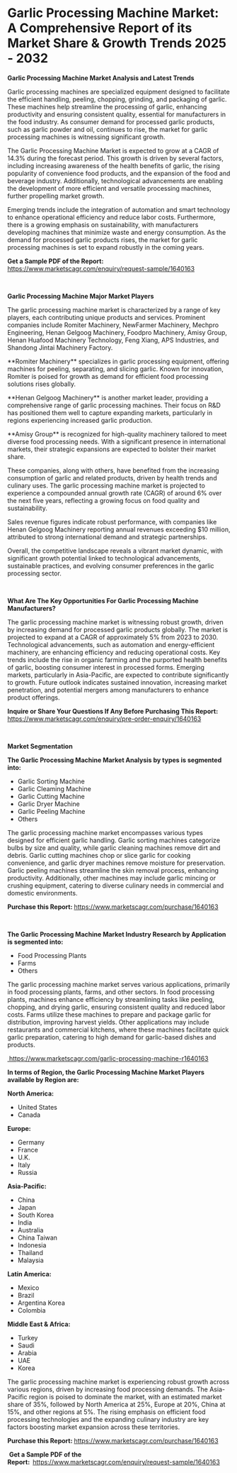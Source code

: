 <p><h1>Garlic Processing Machine Market: A Comprehensive Report of its Market Share & Growth Trends 2025 - 2032</h1></p><p><strong>Garlic Processing Machine Market Analysis and Latest Trends</strong></p>
<p><p>Garlic processing machines are specialized equipment designed to facilitate the efficient handling, peeling, chopping, grinding, and packaging of garlic. These machines help streamline the processing of garlic, enhancing productivity and ensuring consistent quality, essential for manufacturers in the food industry. As consumer demand for processed garlic products, such as garlic powder and oil, continues to rise, the market for garlic processing machines is witnessing significant growth.</p><p>The Garlic Processing Machine Market is expected to grow at a CAGR of 14.3% during the forecast period. This growth is driven by several factors, including increasing awareness of the health benefits of garlic, the rising popularity of convenience food products, and the expansion of the food and beverage industry. Additionally, technological advancements are enabling the development of more efficient and versatile processing machines, further propelling market growth. </p><p>Emerging trends include the integration of automation and smart technology to enhance operational efficiency and reduce labor costs. Furthermore, there is a growing emphasis on sustainability, with manufacturers developing machines that minimize waste and energy consumption. As the demand for processed garlic products rises, the market for garlic processing machines is set to expand robustly in the coming years.</p></p>
<p><strong>Get a Sample PDF of the Report:&nbsp;</strong> <a href="https://www.marketscagr.com/enquiry/request-sample/1640163?utm_campaign=1950&utm_medium=2&utm_source=Github&utm_content=ia&utm_term=16042025&utm_id=garlic-processing-machine">https://www.marketscagr.com/enquiry/request-sample/1640163</a></p>
<p>&nbsp;</p>
<p><strong>Garlic Processing Machine Major Market Players</strong></p>
<p><p>The garlic processing machine market is characterized by a range of key players, each contributing unique products and services. Prominent companies include Romiter Machinery, NewFarmer Machinery, Mechpro Engineering, Henan Gelgoog Machinery, Foodpro Machinery, Amisy Group, Henan Huafood Machinery Technology, Feng Xiang, APS Industries, and Shandong Jintai Machinery Factory. </p><p>**Romiter Machinery** specializes in garlic processing equipment, offering machines for peeling, separating, and slicing garlic. Known for innovation, Romiter is poised for growth as demand for efficient food processing solutions rises globally. </p><p>**Henan Gelgoog Machinery** is another market leader, providing a comprehensive range of garlic processing machines. Their focus on R&D has positioned them well to capture expanding markets, particularly in regions experiencing increased garlic production.</p><p>**Amisy Group** is recognized for high-quality machinery tailored to meet diverse food processing needs. With a significant presence in international markets, their strategic expansions are expected to bolster their market share. </p><p>These companies, along with others, have benefited from the increasing consumption of garlic and related products, driven by health trends and culinary uses. The garlic processing machine market is projected to experience a compounded annual growth rate (CAGR) of around 6% over the next five years, reflecting a growing focus on food quality and sustainability.</p><p>Sales revenue figures indicate robust performance, with companies like Henan Gelgoog Machinery reporting annual revenues exceeding $10 million, attributed to strong international demand and strategic partnerships.</p><p>Overall, the competitive landscape reveals a vibrant market dynamic, with significant growth potential linked to technological advancements, sustainable practices, and evolving consumer preferences in the garlic processing sector.</p></p>
<p>&nbsp;</p>
<p><strong>What Are The Key Opportunities For Garlic Processing Machine Manufacturers?</strong></p>
<p><p>The garlic processing machine market is witnessing robust growth, driven by increasing demand for processed garlic products globally. The market is projected to expand at a CAGR of approximately 5% from 2023 to 2030. Technological advancements, such as automation and energy-efficient machinery, are enhancing efficiency and reducing operational costs. Key trends include the rise in organic farming and the purported health benefits of garlic, boosting consumer interest in processed forms. Emerging markets, particularly in Asia-Pacific, are expected to contribute significantly to growth. Future outlook indicates sustained innovation, increasing market penetration, and potential mergers among manufacturers to enhance product offerings.</p></p>
<p><strong>Inquire or Share Your Questions If Any Before Purchasing This Report:</strong> <a href="https://www.marketscagr.com/enquiry/pre-order-enquiry/1640163?utm_campaign=1950&utm_medium=2&utm_source=Github&utm_content=ia&utm_term=16042025&utm_id=garlic-processing-machine">https://www.marketscagr.com/enquiry/pre-order-enquiry/1640163</a></p>
<p>&nbsp;</p>
<p><strong>Market Segmentation</strong></p>
<p><strong>The Garlic Processing Machine Market Analysis by types is segmented into:</strong></p>
<p><ul><li>Garlic Sorting Machine</li><li>Garlic Cleaming Machine</li><li>Garlic Cutting Machine</li><li>Garlic Dryer Machine</li><li>Garlic Peeling Machine</li><li>Others</li></ul></p>
<p><p>The garlic processing machine market encompasses various types designed for efficient garlic handling. Garlic sorting machines categorize bulbs by size and quality, while garlic cleaning machines remove dirt and debris. Garlic cutting machines chop or slice garlic for cooking convenience, and garlic dryer machines remove moisture for preservation. Garlic peeling machines streamline the skin removal process, enhancing productivity. Additionally, other machines may include garlic mincing or crushing equipment, catering to diverse culinary needs in commercial and domestic environments.</p></p>
<p><strong>Purchase this Report:&nbsp;</strong><a href="https://www.marketscagr.com/purchase/1640163?utm_campaign=1950&utm_medium=2&utm_source=Github&utm_content=ia&utm_term=16042025&utm_id=garlic-processing-machine">https://www.marketscagr.com/purchase/1640163</a></p>
<p>&nbsp;</p>
<p><strong>The Garlic Processing Machine Market Industry Research by Application is segmented into:</strong></p>
<p><ul><li>Food Processing Plants</li><li>Farms</li><li>Others</li></ul></p>
<p><p>The garlic processing machine market serves various applications, primarily in food processing plants, farms, and other sectors. In food processing plants, machines enhance efficiency by streamlining tasks like peeling, chopping, and drying garlic, ensuring consistent quality and reduced labor costs. Farms utilize these machines to prepare and package garlic for distribution, improving harvest yields. Other applications may include restaurants and commercial kitchens, where these machines facilitate quick garlic preparation, catering to high demand for garlic-based dishes and products.</p></p>
<p><a href="https://www.marketscagr.com/garlic-processing-machine-r1640163?utm_campaign=1950&utm_medium=2&utm_source=Github&utm_content=ia&utm_term=16042025&utm_id=garlic-processing-machine">&nbsp;https://www.marketscagr.com/garlic-processing-machine-r1640163</a></p>
<p><strong>In terms of Region, the Garlic Processing Machine Market Players available by Region are:</strong></p>
<p>
    <p> <strong> North America: </strong>
        <ul>
            <li>United States</li>
            <li>Canada</li>
        </ul>
        </p> 
    <p> <strong> Europe: </strong>
        <ul>
            <li>Germany</li>
            <li>France</li>
            <li>U.K.</li>
            <li>Italy</li>
            <li>Russia</li>
        </ul>
        </p> 
    <p> <strong> Asia-Pacific: </strong>
        <ul>
            <li>China</li>
            <li>Japan</li>
            <li>South Korea</li>
            <li>India</li>
            <li>Australia</li>
            <li>China Taiwan</li>
            <li>Indonesia</li>
            <li>Thailand</li>
            <li>Malaysia</li>
        </ul>
        </p> 
    <p> <strong> Latin America: </strong>
        <ul>
            <li>Mexico</li>
            <li>Brazil</li>
            <li>Argentina Korea</li>
            <li>Colombia</li>
        </ul>
        </p> 
    <p> <strong> Middle East & Africa: </strong>
        <ul>
            <li>Turkey</li>
            <li>Saudi</li>
            <li>Arabia</li>
            <li>UAE</li>
            <li>Korea</li>
        </ul>
    </p>
    </p>
<p><p>The garlic processing machine market is experiencing robust growth across various regions, driven by increasing food processing demands. The Asia-Pacific region is poised to dominate the market, with an estimated market share of 35%, followed by North America at 25%, Europe at 20%, China at 15%, and other regions at 5%. The rising emphasis on efficient food processing technologies and the expanding culinary industry are key factors boosting market expansion across these territories.</p></p>
<p><strong>Purchase this Report: </strong><a href="https://www.marketscagr.com/purchase/1640163?utm_campaign=1950&utm_medium=2&utm_source=Github&utm_content=ia&utm_term=16042025&utm_id=garlic-processing-machine">https://www.marketscagr.com/purchase/1640163</a></p>
<p>&nbsp;<strong>Get a Sample PDF of the Report:&nbsp;&nbsp;</strong><a href="https://www.marketscagr.com/enquiry/request-sample/1640163?utm_campaign=1950&utm_medium=2&utm_source=Github&utm_content=ia&utm_term=16042025&utm_id=garlic-processing-machine">https://www.marketscagr.com/enquiry/request-sample/1640163</a></p>
<p><strong></strong></p>
<p><p></p><p></p><p></p></p>